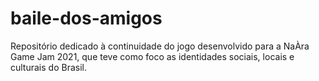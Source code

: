 # baile-dos-amigos
Repositório dedicado à continuidade do jogo desenvolvido para a NaÀra Game Jam 2021, que teve como foco as identidades sociais, locais e culturais do Brasil.
